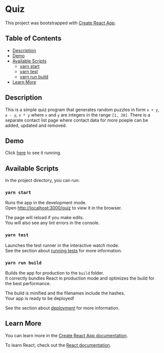 # Quiz

This project was bootstrapped with [Create React App](https://github.com/facebook/create-react-app).

## Table of Contents

- [Description](#description)
- [Demo](#demo)
- [Available Scripts](#available-scripts)
  - [yarn start](#yarn-start)
  - [yarn test](#yarn-test)
  - [yarn run build](#yarn-run-build)
- [Learn More](#learn-more)
  
## Description

This is a simple quiz program that generates random puzzles in form `x + y`, `x - y`, `x * y`
where `x` and `y` are integers in the range `[1, 20]`. There is a separate contact list page 
where contact data for more poeple can be added, updated and removed. 

## Demo

Click [here](https://norama.github.io/quiz/) to see it running.

## Available Scripts

In the project directory, you can run:

### `yarn start`

Runs the app in the development mode.<br>
Open [http://localhost:3000/quiz](http://localhost:3000/quiz) to view it in the browser.

The page will reload if you make edits.<br>
You will also see any lint errors in the console.

### `yarn test`

Launches the test runner in the interactive watch mode.<br>
See the section about [running tests](https://facebook.github.io/create-react-app/docs/running-tests) for more information.

### `yarn run build`

Builds the app for production to the `build` folder.<br>
It correctly bundles React in production mode and optimizes the build for the best performance.

The build is minified and the filenames include the hashes.<br>
Your app is ready to be deployed!

See the section about [deployment](https://facebook.github.io/create-react-app/docs/deployment) for more information.

## Learn More

You can learn more in the [Create React App documentation](https://facebook.github.io/create-react-app/docs/getting-started).

To learn React, check out the [React documentation](https://reactjs.org/).
